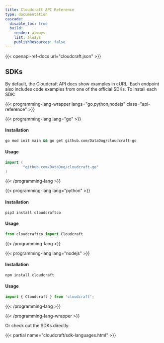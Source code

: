 ```yaml
---
title: Cloudcraft API Reference
type: documentation
cascade:
  disable_toc: true
  build:
    render: always
    list: always
    publishResources: false
---
```


{{< openapi-ref-docs url="cloudcraft.json" >}}

## SDKs

By default, the Cloudcraft API docs show examples in cURL. Each endpoint also includes code examples from one of the official SDKs. To install each SDK:

{{< programming-lang-wrapper langs="go,python,nodejs" class="api-reference" >}}

{{< programming-lang lang="go" >}}
#### Installation
```sh
go mod init main && go get github.com/DataDog/cloudcraft-go
```
#### Usage
```go
import (
        "github.com/DataDog/cloudcraft-go"
)
```

{{< /programming-lang >}}

{{< programming-lang lang="python" >}}
#### Installation
```console
pip3 install cloudcraftco
```
#### Usage
```python
from cloudcraftco import Cloudcraft
```
{{< /programming-lang >}}

{{< programming-lang lang="nodejs" >}}
#### Installation
```sh
npm install cloudcraft
```
#### Usage
```javascript
import { Cloudcraft } from 'cloudcraft';
```
{{< /programming-lang >}}

{{< /programming-lang-wrapper >}}

Or check out the SDKs directly:

{{< partial name="cloudcraft/sdk-languages.html" >}}
